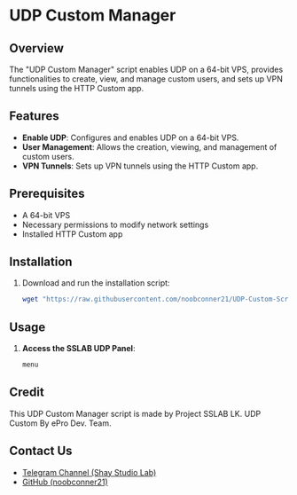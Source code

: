 # UDP Custom Manager

## Overview

The "UDP Custom Manager" script enables UDP on a 64-bit VPS, provides functionalities to create, view, and manage custom users, and sets up VPN tunnels using the HTTP Custom app.

## Features

- **Enable UDP**: Configures and enables UDP on a 64-bit VPS.
- **User Management**: Allows the creation, viewing, and management of custom users.
- **VPN Tunnels**: Sets up VPN tunnels using the HTTP Custom app.

## Prerequisites

- A 64-bit VPS
- Necessary permissions to modify network settings
- Installed HTTP Custom app

## Installation

1. Download and run the installation script:
    ```sh
    wget "https://raw.githubusercontent.com/noobconner21/UDP-Custom-Script/main/install.sh" -O install.sh && chmod +x install.sh && bash install.sh
    ```

## Usage

1. **Access the SSLAB UDP Panel**:
    ```sh
    menu
    ```

## Credit

This UDP Custom Manager script is made by Project SSLAB LK.
UDP Custom By ePro Dev. Team.

## Contact Us

- [Telegram Channel (Shay Studio Lab)](https://t.me/shaystudiolab)
- [GitHub (noobconner21)](https://github.com/noobconner21)
